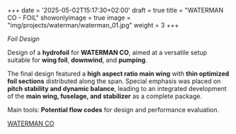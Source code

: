 +++
date = '2025-05-02T15:17:30+02:00'
draft = true
title = "WATERMAN CO - FOIL"
showonlyimage = true
image = "img/projects/waterman/waterman_01.jpg"
weight = 3
+++

*Foil Design*

<!--more-->

Design of a **hydrofoil** for **WATERMAN CO**, aimed at a versatile setup suitable for **wing foil**, **downwind**, and **pumping**.

The final design featured a **high aspect ratio main wing** with **thin optimized foil sections** distributed along the span. Special emphasis was placed on **pitch stability and dynamic balance**, leading to an integrated development of the **main wing, fuselage, and stabilizer** as a complete package.

Main tools: **Potential flow codes** for design and performance evaluation.

[WATERMAN CO](https://www.instagram.com/waterman_company/)
